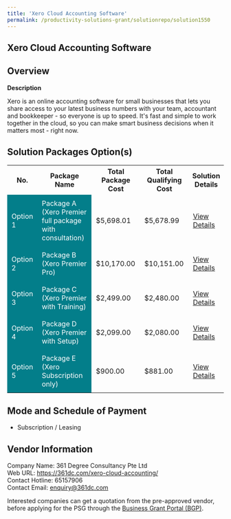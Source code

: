 ```yaml
---
title: 'Xero Cloud Accounting Software'
permalink: /productivity-solutions-grant/solutionrepo/solution1550
---
```


## Xero Cloud Accounting Software

## Overview

**Description**

Xero is an online accounting software for small businesses that lets you share access to your latest business numbers with your team, accountant and bookkeeper - so everyone is up to speed. It's fast and simple to work together in the cloud, so you can make smart business decisions when it matters most - right now.

## Solution Packages Option(s)

<table>
<tr>
<th><b>No.</b></th>
<th><b>Package Name</b></th>
<th><b>Total Package Cost</b></th>
<th><b>Total Qualifying Cost</b></th>
<th><b>Solution Details</b></th>
</tr>
<tr>
<td style='padding: 10px; background-color: #037E8A; color: #FFFFFF;'>Option 1</td>
<td style='padding: 10px; background-color: #037E8A; color: #FFFFFF;'>Package A (Xero Premier full package with consultation)</td>
<td style='padding: 10px;'>$5,698.01</td>
<td style='padding: 10px;'>$5,678.99</td>
<td style='padding: 10px;'><a href='/images/psg/361Degree_Xero_28122023_Desensitised_Annex3_Part1.pdf' target='_blank'>View Details</a></td>
</tr>
<tr>
<td style='padding: 10px; background-color: #037E8A; color: #FFFFFF;'>Option 2</td>
<td style='padding: 10px; background-color: #037E8A; color: #FFFFFF;'>Package B (Xero Premier Pro)</td>
<td style='padding: 10px;'>$10,170.00</td>
<td style='padding: 10px;'>$10,151.00</td>
<td style='padding: 10px;'><a href='/images/psg/361Degree_Xero_28122023_Desensitised_Annex3_Part2.pdf' target='_blank'>View Details</a></td>
</tr>
<tr>
<td style='padding: 10px; background-color: #037E8A; color: #FFFFFF;'>Option 3</td>
<td style='padding: 10px; background-color: #037E8A; color: #FFFFFF;'>Package C (Xero Premier with Training)</td>
<td style='padding: 10px;'>$2,499.00</td>
<td style='padding: 10px;'>$2,480.00</td>
<td style='padding: 10px;'><a href='/images/psg/361Degree_Xero_28122023_Desensitised_Annex3_Part3.pdf' target='_blank'>View Details</a></td>
</tr>
<tr>
<td style='padding: 10px; background-color: #037E8A; color: #FFFFFF;'>Option 4</td>
<td style='padding: 10px; background-color: #037E8A; color: #FFFFFF;'>Package D (Xero Premier with Setup)</td>
<td style='padding: 10px;'>$2,099.00</td>
<td style='padding: 10px;'>$2,080.00</td>
<td style='padding: 10px;'><a href='/images/psg/361Degree_Xero_28122023_Desensitised_Annex3_Part4.pdf' target='_blank'>View Details</a></td>
</tr>
<tr>
<td style='padding: 10px; background-color: #037E8A; color: #FFFFFF;'>Option 5</td>
<td style='padding: 10px; background-color: #037E8A; color: #FFFFFF;'>Package E (Xero Subscription only)</td>
<td style='padding: 10px;'>$900.00</td>
<td style='padding: 10px;'>$881.00</td>
<td style='padding: 10px;'><a href='/images/psg/361Degree_Xero_28122023_Desensitised_Annex3_Part5.pdf' target='_blank'>View Details</a></td>
</tr>
</table>

## Mode and Schedule of Payment

 - Subscription / Leasing

## Vendor Information

 Company Name: 361 Degree Consultancy Pte Ltd<br>Web URL: https://361dc.com/xero-cloud-accounting/ <br>Contact Hotline: 65157906 <br>Contact Email: enquiry@361dc.com <br>

Interested companies can get a quotation from the pre-approved vendor, before applying for the PSG through the <a href='https://www.businessgrants.gov.sg/' target='_blank' rel='noopener'>Business Grant Portal (BGP)</a>.

<script src="/jquery/resize-tables.js"></script>
